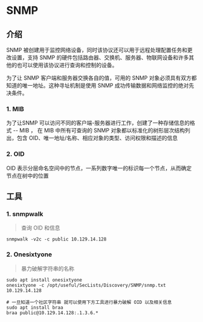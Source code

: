 # SNMP

## 介绍

SNMP 被创建用于监控网络设备，同时该协议还可以用于远程处理配置任务和更改设置，支持 SNMP 的硬件包括路由器、交换机、服务器、物联网设备和许多其他的也可以使用该协议进行查询和控制的设备。

为了让 SNMP 客户端和服务器交换各自的值，可用的 SNMP 对象必须具有双方都知道的唯一地址。这种寻址机制是使用 SNMP 成功传输数据和网络监控的绝对先决条件。

### 1. MIB

为了让SNMP 可以访问不同的客户端-服务器进行工作，创建了一种存储信息的格式 -- MIB ， 在 MIB 中所有可查询的 SNMP 对象都以标准化的树形层次结构列出，包含 OID、唯一地址/名称、相应对象的类型、访问权限和描述的信息

### 2. OID

OID 表示分层命名空间中的节点，一系列数字唯一的标识每一个节点，从而确定节点在树中的位置

## 工具

### 1. snmpwalk

> 查询 OID 和信息

```shell
snmpwalk -v2c -c public 10.129.14.128
```

### 2. Onesixtyone

> 暴力破解字符串的名称

```shell
sudo apt install onesixtyone
onesixtyone -c /opt/useful/SecLists/Discovery/SNMP/snmp.txt 10.129.14.128

# 一旦知道一个社区字符串 就可以使用下方工具进行暴力破解 OID 以及相关信息
sudo apt install braa
braa public@10.129.14.128:.1.3.6.*
```
